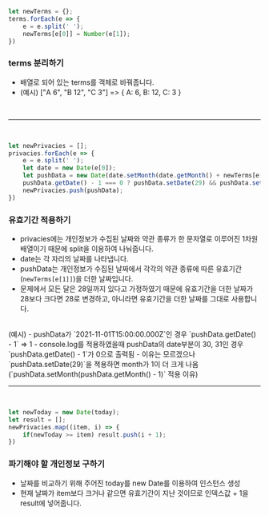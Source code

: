 ```js
let newTerms = {};
terms.forEach(e => {
    e = e.split(' ');
    newTerms[e[0]] = Number(e[1]);
})
```

### terms 분리하기
- 배열로 되어 있는 terms를 객체로 바꿔줍니다.
- (예시) ["A 6", "B 12", "C 3"] => { A: 6, B: 12, C: 3 }

<br />

---

<br />

```js
let newPrivacies = [];
privacies.forEach(e => {
    e = e.split(' ');
    let date = new Date(e[0]);
    let pushData = new Date(date.setMonth(date.getMonth() + newTerms[e[1]]));
    pushData.getDate() - 1 === 0 ? pushData.setDate(29) && pushData.setMonth(pushData.getMonth() - 1) : pushData;
    newPrivacies.push(pushData);
})
```

### 유효기간 적용하기
- privacies에는 개인정보가 수집된 날짜와 약관 종류가 한 문자열로 이루어진 1차원 배열이기 때문에 split을 이용하여 나눠줍니다.
- date는 각 자리의 날짜를 나타냅니다.
- pushData는 개인정보가 수집된 날짜에서 각각의 약관 종류에 따른 유효기간(`newTerms[e[1]]`)을 더한 날짜입니다.
- 문제에서 모든 달은 28일까지 있다고 가정하였기 때문에 유효기간을 더한 날짜가 28보다 크다면 28로 변경하고, 아니라면 유효기간을 더한 날짜를 그대로 사용합니다.
<br />
(예시)
- pushData가 `2021-11-01T15:00:00.000Z`인 경우 `pushData.getDate() - 1` => 1
- console.log를 적용하였을때 pushData의 date부분이 30, 31인 경우 `pushData.getDate() - 1`가 0으로 출력됨
- 이유는 모르겠으나 `pushData.setDate(29)`을 젹용하면 month가 1이 더 크게 나옴 (`pushData.setMonth(pushData.getMonth() - 1)` 적용 이유)

<br />

---

<br />

```js
let newToday = new Date(today);
let result = [];
newPrivacies.map((item, i) => {
    if(newToday >= item) result.push(i + 1);
})
```

### 파기해야 할 개인정보 구하기
- 날짜를 비교하기 위해 주어진 today를 new Date를 이용하여 인스턴스 생성
- 현재 날짜가 item보다 크거나 같으면 유효기간이 지난 것이므로 인덱스값 + 1을 result에 넣어줍니다.